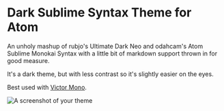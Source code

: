 # Dark Sublime Syntax Theme for Atom

An unholy mashup of rubjo's Ultimate Dark Neo and odahcam's Atom Sublime Monokai Syntax with a little bit of markdown support thrown in for good measure.

It's a dark theme, but with less contrast so it's slightly easier on the eyes.

Best used with [Victor Mono](https://rubjo.github.io/victor-mono/).

![A screenshot of your theme](https://f.cloud.github.com/assets/69169/2289498/4c3cb0ec-a009-11e3-8dbd-077ee11741e5.gif)
